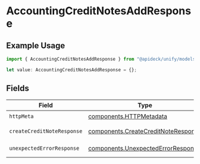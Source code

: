 # AccountingCreditNotesAddResponse

## Example Usage

```typescript
import { AccountingCreditNotesAddResponse } from "@apideck/unify/models/operations";

let value: AccountingCreditNotesAddResponse = {};
```

## Fields

| Field                                                                                      | Type                                                                                       | Required                                                                                   | Description                                                                                |
| ------------------------------------------------------------------------------------------ | ------------------------------------------------------------------------------------------ | ------------------------------------------------------------------------------------------ | ------------------------------------------------------------------------------------------ |
| `httpMeta`                                                                                 | [components.HTTPMetadata](../../models/components/httpmetadata.md)                         | :heavy_check_mark:                                                                         | N/A                                                                                        |
| `createCreditNoteResponse`                                                                 | [components.CreateCreditNoteResponse](../../models/components/createcreditnoteresponse.md) | :heavy_minus_sign:                                                                         | Credit Note created                                                                        |
| `unexpectedErrorResponse`                                                                  | [components.UnexpectedErrorResponse](../../models/components/unexpectederrorresponse.md)   | :heavy_minus_sign:                                                                         | Unexpected error                                                                           |
